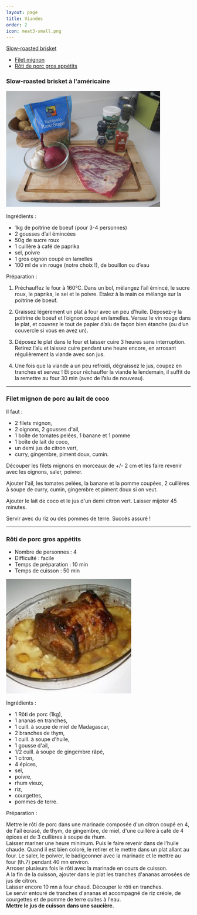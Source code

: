 ```yaml
---
layout: page
title: Viandes
order: 2
icon: meat3-small.png
---
```


[Slow-roasted brisket](/viandes#brisket)
- [Filet mignon](/viandes#filet-mignon)
- [Rôti de porc gros appétits](/viandes#roti-porc)

### <a name="brisket"></a> Slow-roasted brisket à l'américaine

<img src="/public/brisket.jpg" height="315" width="420">

Ingrédients :

- 1kg de poitrine de boeuf (pour 3-4 personnes)
- 2 gousses d’ail émincées
- 50g de sucre roux
- 1 cuillère à café de paprika
- sel, poivre
- 1 gros oignon coupé en lamelles
- 100 ml de vin rouge (notre choix !), de bouillon ou d’eau

Préparation :

1. Préchauffez le four à 160°C. Dans un bol, mélangez l’ail émincé, le sucre roux, le paprika, le sel et le poivre. Etalez à la main ce mélange sur la poitrine de boeuf.

2. Graissez légèrement un plat à four avec un peu d’huile. Déposez-y la poitrine de boeuf et l’oignon coupé en lamelles. Versez le vin rouge dans le plat, et couvrez le tout de papier d’alu de façon bien étanche (ou d’un couvercle si vous en avez un).

3. Déposez le plat dans le four et laisser cuire 3 heures sans interruption. Retirez l’alu et laissez cuire pendant une heure encore, en arrosant régulièrement la viande avec son jus.

4. Une fois que la viande a un peu refroidi, dégraissez le jus, coupez en tranches et servez ! Et pour réchauffer la viande le lendemain, il suffit de la remettre au four 30 min (avec de l’alu de nouveau).

_______________________

### <a name="filet-mignon"></a> Filet mignon de porc au lait de coco

Il faut :

- 2 filets mignon,
- 2 oignons, 2 gousses d'ail,
- 1 boîte de tomates pelées, 1 banane et 1 pomme
- 1 boîte de lait de coco,
- un demi jus de citron vert,
- curry, gingembre, piment doux, cumin.

Découper les filets mignons en morceaux de +/- 2 cm et les faire revenir avec
les oignons, saler, poivrer.

Ajouter l'ail, les tomates pelées, la banane et la pomme coupées, 2 cuillères à
soupe de curry, cumin, gingembre et piment doux si on veut.

Ajouter le lait de coco et le jus d'un demi citron vert. Laisser mijoter 45
minutes.

Servir avec du riz ou des pommes de terre. Succès assuré !

_______________________

### <a name="roti-porc"></a> Rôti de porc gros appétits

- Nombre de personnes : 4
- Difficulté : facile
- Temps de préparation : 10 min
- Temps de cuisson : 50 min

<img src="/public/roti-porc.jpg" height="312" width="341">

Ingrédients :

- 1 Rôti de porc (1kg),
- 1 ananas en tranches,
- 1 cuill. à soupe de miel de Madagascar,
- 2 branches de thym,
- 1 cuill. à soupe d'huile,
- 1 gousse d'ail,
- 1/2 cuill. à soupe de gingembre râpé,
- 1 citron,
- 4 épices,
- sel,
- poivre,
- rhum vieux,
- riz,
- courgettes,
- pommes de terre.

Préparation :

Mettre le rôti de porc dans une marinade composée d'un citron coupé en 4, de
l'ail écrasé, de thym, de gingembre, de miel, d'une cuillère à café de 4 épices et de 3
cuillères à soupe de rhum.
<br/>
Laisser mariner une heure minimum. Puis le faire revenir dans de l'huile chaude.
Quand il est bien coloré, le retirer et le mettre dans un plat allant au four. Le
saler, le poivrer, le badigeonner avec la marinade et le mettre au four (th.7) pendant 40 mn environ.
<br/>
Arroser plusieurs fois le rôti avec la marinade en cours de cuisson.
<br/>
A la fin de la cuisson, ajouter dans le plat les tranches d'ananas arrosées de
jus de citron.
<br/>
Laisser encore 10 mn à four chaud. Découper le rôti en tranches.
<br/>
Le servir entouré de tranches d'ananas et accompagné de riz créole, de
courgettes et de pomme de terre cuites à l'eau.
<br/>
**Mettre le jus de cuisson dans une saucière.**
